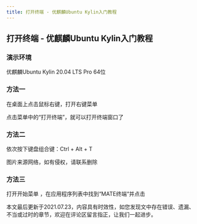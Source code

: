 ```yaml
---
title: 打开终端 - 优麒麟Ubuntu Kylin入门教程
---
```


## 打开终端 - 优麒麟Ubuntu Kylin入门教程

### 演示环境

优麒麟Ubuntu Kylin 20.04 LTS Pro 64位

### 方法一

在桌面上点击鼠标右键，打开右键菜单

点击菜单中的“打开终端”，就可以打开终端窗口了

### 方法二

依次按下键盘组合键：Ctrl + Alt + T

图片来源网络，如有侵权，请联系删除

### 方法三

打开开始菜单 ，在应用程序列表中找到“MATE终端“并点击

本文最后更新于2021.07.23，内容具有时效性，如您发现文中存在错误、遗漏、不当或过时的章节，欢迎在评论区留言指正，让我们一起进步。